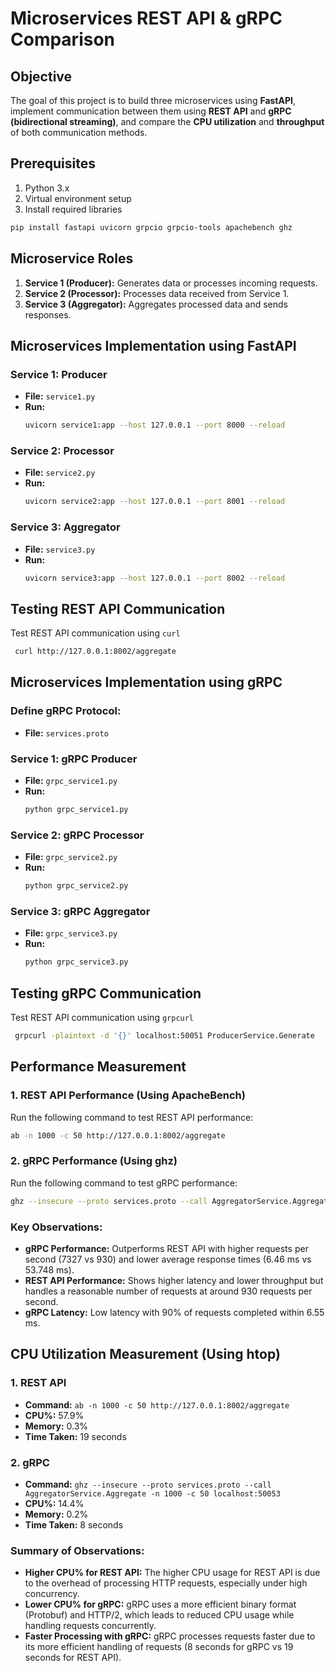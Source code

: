 
# Microservices REST API & gRPC Comparison

## Objective
The goal of this project is to build three microservices using **FastAPI**, implement communication between them using **REST API** and **gRPC (bidirectional streaming)**, and compare the **CPU utilization** and **throughput** of both communication methods.

## Prerequisites
1. Python 3.x
2. Virtual environment setup
3. Install required libraries

```bash
pip install fastapi uvicorn grpcio grpcio-tools apachebench ghz
```

## Microservice Roles
1. **Service 1 (Producer):** Generates data or processes incoming requests.
2. **Service 2 (Processor):** Processes data received from Service 1.
3. **Service 3 (Aggregator):** Aggregates processed data and sends responses.

## Microservices Implementation using FastAPI

### Service 1: Producer
- **File:** `service1.py`
- **Run:**
  ```bash
  uvicorn service1:app --host 127.0.0.1 --port 8000 --reload
  ```

### Service 2: Processor
- **File:** `service2.py`
- **Run:**
  ```bash
  uvicorn service2:app --host 127.0.0.1 --port 8001 --reload
  ```

### Service 3: Aggregator
- **File:** `service3.py`
- **Run:**
  ```bash
  uvicorn service3:app --host 127.0.0.1 --port 8002 --reload
  ```

## Testing REST API Communication
Test REST API communication using `curl` 
```bash
 curl http://127.0.0.1:8002/aggregate 
  ```

## Microservices Implementation using gRPC
### Define gRPC Protocol:
- **File:** `services.proto`

### Service 1: gRPC Producer
- **File:** `grpc_service1.py`
- **Run:**
  ```bash
  python grpc_service1.py
  ```

### Service 2: gRPC Processor
- **File:** `grpc_service2.py`
- **Run:**
  ```bash
  python grpc_service2.py
  ```

### Service 3: gRPC Aggregator
- **File:** `grpc_service3.py`
- **Run:**
  ```bash
  python grpc_service3.py
  ```
  
## Testing gRPC Communication
Test REST API communication using `grpcurl` 
```bash
 grpcurl -plaintext -d '{}' localhost:50051 ProducerService.Generate
  ```

## Performance Measurement

### 1. REST API Performance (Using ApacheBench)
Run the following command to test REST API performance:
```bash
ab -n 1000 -c 50 http://127.0.0.1:8002/aggregate
```

### 2. gRPC Performance (Using ghz)
Run the following command to test gRPC performance:
```bash
ghz --insecure --proto services.proto --call AggregatorService.Aggregate -n 1000 -c 50 localhost:50053
```

### Key Observations:
- **gRPC Performance:** Outperforms REST API with higher requests per second (7327 vs 930) and lower average response times (6.46 ms vs 53.748 ms).
- **REST API Performance:** Shows higher latency and lower throughput but handles a reasonable number of requests at around 930 requests per second.
- **gRPC Latency:** Low latency with 90% of requests completed within 6.55 ms.

## CPU Utilization Measurement (Using htop)

### 1. REST API
- **Command:** `ab -n 1000 -c 50 http://127.0.0.1:8002/aggregate`
- **CPU%:** 57.9%
- **Memory:** 0.3%
- **Time Taken:** 19 seconds

### 2. gRPC
- **Command:** `ghz --insecure --proto services.proto --call AggregatorService.Aggregate -n 1000 -c 50 localhost:50053`
- **CPU%:** 14.4%
- **Memory:** 0.2%
- **Time Taken:** 8 seconds

### Summary of Observations:
- **Higher CPU% for REST API:** The higher CPU usage for REST API is due to the overhead of processing HTTP requests, especially under high concurrency.
- **Lower CPU% for gRPC:** gRPC uses a more efficient binary format (Protobuf) and HTTP/2, which leads to reduced CPU usage while handling requests concurrently.
- **Faster Processing with gRPC:** gRPC processes requests faster due to its more efficient handling of requests (8 seconds for gRPC vs 19 seconds for REST API).

